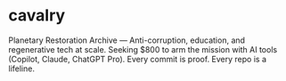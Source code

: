 # cavalry
Planetary Restoration Archive — Anti-corruption, education, and regenerative tech at scale. Seeking $800 to arm the mission with AI tools (Copilot, Claude, ChatGPT Pro). Every commit is proof. Every repo is a lifeline.
